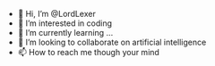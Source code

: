 - 👋 Hi, I’m @LordLexer
- 👀 I’m interested in coding 
- 🌱 I’m currently learning ...
- 💞️ I’m looking to collaborate on artificial intelligence 
- 📫 How to reach me though your mind

<!---
LordLexer/LordLexer is a ✨ special ✨ repository because its `README.md` (this file) appears on your GitHub profile.
You can click the Preview link to take a look at your changes.
--->
